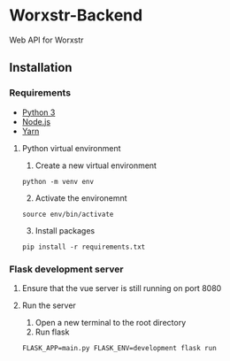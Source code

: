 # Worxstr-Backend
Web API for Worxstr

## Installation

### Requirements
- [Python 3](https://www.python.org/)
- [Node.js](https://nodejs.org/en/)
- [Yarn](https://yarnpkg.com/)

1. Python virtual environment
    1. Create a new virtual environment
    ```shell
    python -m venv env
    ```

    2. Activate the environemnt
    ```shell
    source env/bin/activate
    ```

    3. Install packages
    ```shell
    pip install -r requirements.txt
    ```

### Flask development server

1. Ensure that the vue server is still running on port 8080

2. Run the server
    1. Open a new terminal to the root directory
    2. Run flask
    ```shell
    FLASK_APP=main.py FLASK_ENV=development flask run
    ```
    
